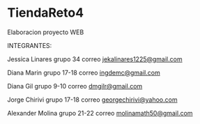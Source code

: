 # TiendaReto4
Elaboracion proyecto WEB

INTEGRANTES:

Jessica Linares   grupo 34       correo jekalinares1225@gmail.com

Diana Marin       grupo 17-18    correo ingdemc@gmail.com

Diana Gil         grupo 9-10     correo dmgilr@gmail.com

Jorge Chirivi     grupo 17-18    correo georgechirivi@yahoo.com

Alexander Molina  grupo 21-22    correo molinamath50@gmail.com
